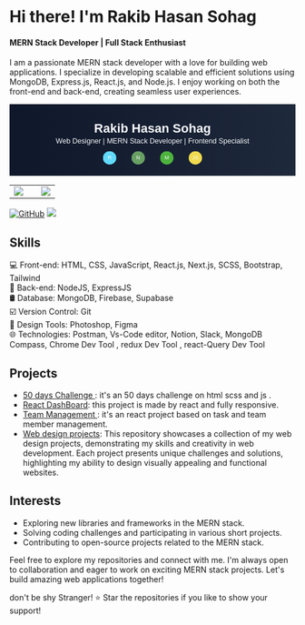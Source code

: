 <meta name="google-site-verification" content="QluewUBiBuvg1hQW3YmI7vj3zRVALFJqw-OM5ykQb-U" />

# Hi there! I'm Rakib Hasan Sohag
#### MERN Stack Developer | Full Stack Enthusiast

<!--  a brief introduction about My Self -->
I am a passionate MERN stack developer with a love for building web applications. I specialize in developing scalable and efficient solutions using MongoDB, Express.js, React.js, and Node.js. I enjoy working on both the front-end and back-end, creating seamless user experiences.



<!-- Ha ha banner section -->
<!-- Save as assets/banner.svg -->
<svg xmlns="http://www.w3.org/2000/svg" width="1280" height="320" viewBox="0 0 1280 320">
  <defs>
    <linearGradient id="gradient" x1="0%" y1="0%" x2="100%" y2="0%">
      <stop offset="0%" stop-color="#0f172a"/>
      <stop offset="100%" stop-color="#1e293b"/>
    </linearGradient>
    <style>
      @import url('https://fonts.googleapis.com/css2?family=Poppins:wght@600;700&display=swap');
      text { 
        font-family: 'Poppins', sans-serif;
        fill: #f8fafc;
      }
      .tech-badge {
        animation: float 3s ease-in-out infinite;
      }
      @keyframes float {
        0%, 100% { transform: translateY(0); }
        50% { transform: translateY(-10px); }
      }
    </style>
  </defs>
  
  <rect width="100%" height="100%" fill="url(#gradient)"/>
  
  <!-- Name -->
  <text x="50%" y="40%" text-anchor="middle" font-size="56" font-weight="700">
    Rakib Hasan Sohag
  </text>
  
  <!-- Titles -->
  <text x="50%" y="55%" text-anchor="middle" font-size="32" fill="#4cc9f0">
    Web Designer | MERN Stack Developer | Frontend Specialist
  </text>
  
  <!-- Tech Badges -->
  <g class="tech-badge" style="animation-delay: 0s">
    <circle cx="35%" cy="75%" r="30" fill="#61dafb"/>
    <text x="35%" y="77%" text-anchor="middle" font-size="24" fill="#000">R</text>
  </g>
  
  <g class="tech-badge" style="animation-delay: 0.2s">
    <circle cx="45%" cy="75%" r="30" fill="#68a063"/>
    <text x="45%" y="77%" text-anchor="middle" font-size="24" fill="#000">N</text>
  </g>
  
  <g class="tech-badge" style="animation-delay: 0.4s">
    <circle cx="55%" cy="75%" r="30" fill="#4db33d"/>
    <text x="55%" y="77%" text-anchor="middle" font-size="24" fill="#000">M</text>
  </g>
  
  <g class="tech-badge" style="animation-delay: 0.6s">
    <circle cx="65%" cy="75%" r="30" fill="#f0db4f"/>
    <text x="65%" y="77%" text-anchor="middle" font-size="24" fill="#000">JS</text>
  </g>
</svg>


<!-- Stats -->

<div align="center">
<table>
  <tr>
    <td width="60%" valign="top">
      <a href="https://github.com/anuraghazra/github-readme-stats">
        <img align="center" src="https://github-readme-stats-sigma-five.vercel.app/api?username=rakibhasansohag&theme=github_dark&show_icons=true&hide_border=true" />
      </a>
    </td>
    <td width="40%" height="100%" valign="top">
      <a href="https://github.com/anuraghazra/github-readme-stats">
        <img align="center" src="https://github-readme-stats-sigma-five.vercel.app/api/top-langs/?username=rakibhasansohag&layout=compact&hide_border=true" />
      </a>
    </td>
  </tr>
</table>
</div>





<!--  badges representing your skills, social media profiles, or any other relevant information -->
[![GitHub](https://img.shields.io/badge/-GitHub-181717?style=flat&logo=github&logoColor=white)](https://github.com/rakibhasansohag)
[![](https://visitcount.itsvg.in/api?id=rakibhasansohag&label=Profile%20Views&color=12&icon=4&pretty=true)](https://visitcount.itsvg.in)

<!--  key skills and technologies -->
## Skills
💻 Front-end: HTML, CSS, JavaScript, React.js, Next.js, SCSS, Bootstrap, Tailwind <br/>
🔧 Back-end: NodeJS, ExpressJS<br/>
🛢 Database: MongoDB, Firebase, Supabase  <br/> 
☑️ Version Control: Git  <br/>
🎨 Design Tools: Photoshop, Figma <br/>
🌐 Technologies: Postman, Vs-Code editor, Notion, Slack, MongoDB Compass, Chrome Dev Tool , redux Dev Tool , react-Query Dev Tool <br/>

<!--  MERN stack projects or highlight your notable projects -->
## Projects
- [50 days Challenge ](https://github.com/rakibhasansohag/50-day-challange--html-Scss-js-): it's an 50 days challenge on html scss and js .
- [React DashBoard](https://github.com/rakibhasansohag/React-Dashboard): this project is made by react and fully responsive.
- [Team Management ](https://github.com/rakibhasansohag/React-Projects/tree/main/team-manage): it's an react project based on task and team member management.
- [Web design projects](https://github.com/rakibhasansohag/Web-Design-Projects):  This repository showcases a collection of my web design projects, demonstrating my skills and creativity in web development. Each project presents unique challenges and solutions, highlighting my ability to design visually appealing and functional websites.


<!-- interests, hobbies, or other fun facts -->
## Interests
- Exploring new libraries and frameworks in the MERN stack.
- Solving coding challenges and participating in various short projects.
- Contributing to open-source projects related to the MERN stack.

<!--   call to action or any other concluding statement -->
Feel free to explore my repositories and connect with me. I'm always open to collaboration and eager to work on exciting MERN stack projects. Let's build amazing web applications together!

<!--  footer or any other closing statement -->
 don't be shy Stranger! ⭐️ Star the repositories if you like to show your support!
